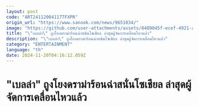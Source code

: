 ```yaml
---
layout: post
code: "ART24112004117TFXPR"
origin_url: "https://www.sanook.com/news/9651034/"
image: "https://github.com/user-attachments/assets/8489045f-ecef-4921-a893-94f932a175aa"
title: "\"เบลล่า\" ถูงโยงดราม่าร้อนฉ่าสนั่นโซเชียล ล่าสุดผู้จัดการเคลื่อนไหวแล้ว"
description: "\"เบลล่า\" ถูงโยงดราม่าร้อนฉ่าสนั่นโซเชียล ล่าสุดผู้จัดการเคลื่อนไหวแล้ว"
category: "ENTERTAINMENT"
language: "th"
date: 2024-11-20T04:16:12.059Z
---
```


# "เบลล่า" ถูงโยงดราม่าร้อนฉ่าสนั่นโซเชียล ล่าสุดผู้จัดการเคลื่อนไหวแล้ว